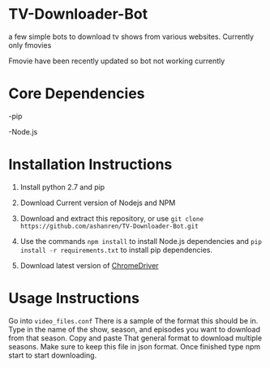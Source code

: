 # TV-Downloader-Bot
a few simple bots to download tv shows from various websites. Currently only fmovies

Fmovie have been recently updated so bot not working currently
# Core Dependencies
-pip

-Node.js

# Installation Instructions

1. Install python 2.7 and pip

2. Download Current version of Nodejs and NPM

3. Download and extract this repository, or use `git clone https://github.com/ashanren/TV-Downloader-Bot.git`

4. Use the commands `npm install` to install Node.js dependencies and `pip install -r requirements.txt` to install pip dependencies.

5. Download latest version of [ChromeDriver](https://sites.google.com/a/chromium.org/chromedriver/ "ChromeDriver Website") 

# Usage Instructions

Go into `video_files.conf` There is a sample of the format this should be in. Type in the name of the show, season, and episodes you want to download from that season. Copy and paste That general format to download multiple seasons. Make sure to keep this file in json format. Once finished type npm start to start downloading.
